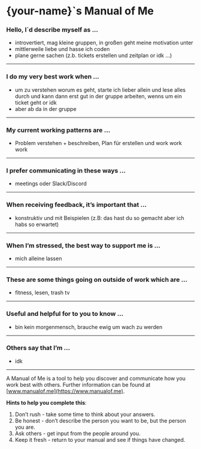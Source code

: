 # {your-name}`s Manual of Me

### Hello, I`d describe myself as ...

- introvertiert, mag kleine gruppen, in großen geht meine motivation unter
- mittlerweile liebe und hasse ich coden
- plane gerne sachen (z.b. tickets erstellen und zeitplan or idk ...)

---

### I do my very best work when ...

- um zu verstehen worum es geht, starte ich lieber allein und lese alles durch und kann dann erst gut in der gruppe arbeiten, wenns um ein ticket geht or idk
- aber ab da in der gruppe

---

### My current working patterns are ...

- Problem verstehen + beschreiben, Plan für erstellen und work work work

---

### I prefer communicating in these ways ...

- meetings oder Slack/Discord

---

### When receiving feedback, it’s important that ...

- konstruktiv und mit Beispielen (z.B: das hast du so gemacht aber ich habs so erwartet)

---

### When I’m stressed, the best way to support me is ...

- mich alleine lassen

---

### These are some things going on outside of work which are ...

- fitness, lesen, trash tv

---

### Useful and helpful for to you to know ...

- bin kein morgenmensch, brauche ewig um wach zu werden

---

### Others say that I’m ...

- idk

---

A Manual of Me is a tool to help you discover and communicate how you work best with others.
Further information can be found at [www.manualof.me](https://www.manualof.me).

**Hints to help you complete this**:

1. Don’t rush - take some time to think about your answers.
2. Be honest - don’t describe the person you want to be, but the person you are.
3. Ask others - get input from the people around you.
4. Keep it fresh - return to your manual and see if things have changed.
